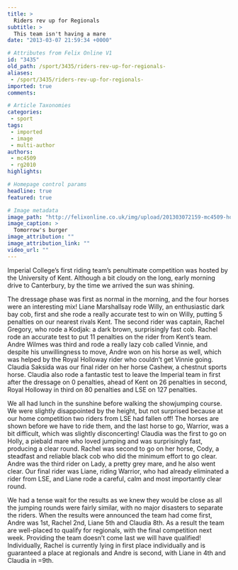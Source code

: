 ```yaml
---
title: >
  Riders rev up for Regionals
subtitle: >
  This team isn't having a mare
date: "2013-03-07 21:59:34 +0000"

# Attributes from Felix Online V1
id: "3435"
old_path: /sport/3435/riders-rev-up-for-regionals-
aliases:
 - /sport/3435/riders-rev-up-for-regionals-
imported: true
comments:

# Article Taxonomies
categories:
 - sport
tags:
 - imported
 - image
 - multi-author
authors:
 - mc4509
 - rg2010
highlights:

# Homepage control params
headline: true
featured: true

# Image metadata
image_path: "http://felixonline.co.uk/img/upload/201303072159-mc4509-horse.jpg"
image_caption: >
  Tomorrow's burger
image_attribution: ""
image_attribution_link: ""
video_url: ""
---
```


Imperial College’s first riding team’s penultimate competition was hosted by the University of Kent. Although a bit cloudy on the long, early morning drive to Canterbury, by the time we arrived the sun was shining.

The dressage phase was first as normal in the morning, and the four horses were an interesting mix! Liane Marshallsay rode Willy, an enthusiastic dark bay cob, first and she rode a really accurate test to win on Willy, putting 5 penalties on our nearest rivals Kent. The second rider was captain, Rachel Gregory, who rode a Kodjak: a dark brown, surprisingly fast cob. Rachel rode an accurate test to put 11 penalties on the rider from Kent’s team. Andre Wilmes was third and rode a really lazy cob called Vinnie, and despite his unwillingness to move, Andre won on his horse as well, which was helped by the Royal Holloway rider who couldn’t get Vinnie going. Claudia Saksida was our final rider on her horse Cashew, a chestnut sports horse. Claudia also rode a fantastic test to leave the Imperial team in first after the dressage on 0 penalties, ahead of Kent on 26 penalties in second, Royal Holloway in third on 80 penalties and LSE on 127 penalties.

We all had lunch in the sunshine before walking the showjumping course. We were slightly disappointed by the height, but not surprised because at our home competition two riders from LSE had fallen off! The horses are shown before we have to ride them, and the last horse to go, Warrior, was a bit difficult, which was slightly disconcerting! Claudia was the first to go on Holly, a piebald mare who loved jumping and was surprisingly fast, producing a clear round. Rachel was second to go on her horse, Cody, a steadfast and reliable black cob who did the minimum effort to go clear. Andre was the third rider on Lady, a pretty grey mare, and he also went clear. Our final rider was Liane, riding Warrior, who had already eliminated a rider from LSE, and Liane rode a careful, calm and most importantly clear round.

We had a tense wait for the results as we knew they would be close as all the jumping rounds were fairly similar, with no major disasters to separate the riders. When the results were announced the team had come first, Andre was 1st, Rachel 2nd, Liane 5th and Claudia 8th. As a result the team are well-placed to qualify for regionals, with the final competition next week. Providing the team doesn’t come last we will have qualified! Individually, Rachel is currently lying in first place individually and is guaranteed a place at regionals and Andre is second, with Liane in 4th and Claudia in =9th.
